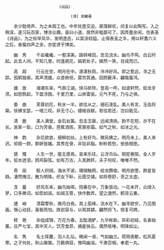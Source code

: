 
                            《词品》

                                  [清] 郭麟著

　　余少耽倚声，为之未瑕工也。中年忧患交迫，廓落鲜欢，间复以此陶写。入之稍深，遂习玩百家，博涉众趣。虽曰小道，居然非粗鄙可了。因弄墨余闲，仿表圣《诗品》，为之标举风华，发明逸态，以其涂较隘，止得表圣之半，用以轩翥六义之后，奋蜚四声之余，亦犹贤乎博奕。

　　幽　秀
　　千岩巉巉，一壑深美。路转峰回，忽见流水。幽鸟不鸣，白云时起。此去人间，不知几里。时逢疏花，娟若处子。嫣然一笑，目成而已。

　　高　超
　　行云在空，明月在中。潇潇秋雨，泠泠好风。即之愈远，寻之无踪。孤鹤独唳，其声清雄。众首俯视，莫穷其通。回顾薮泽，翩哉蜚鸿。

　　雄　放
　　海潮东来，气吞江湖。快马斫阵，登高一呼。如波轩然，蛟龙牙须。如怒鹘起，下盘浮图。千里万里，山奔雷驱。元气不死，乃与之俱。

　　委　曲
　　芙蓉初花，秋水一半。欲往从之，细石凌乱。美人有言，玉齿将粲。徐拂宝瑟，一唱三叹。非无寸心，缱绻自献。若往若还，岂曰能见。

　　清　脆
　　美人满堂，金石丝簧。忽击玉磬，远闻清扬。韵不在短，亦不在长。哀家一梨，口为芳香。芭蕉洒雨，芙蓉拒霜。如气之秋，如冰之光。

　　神　韵
　　杂花欲放，细柳初丝。上有好鸟，微风拂之。明月未上，美人来迟。却扇一顾，群妍皆媸。其秀在骨，非铅非脂。眇眇若愁，依依相思。

　　感　慨
　　人生一世，能无感焉。哀来乐往，云浮鸟仙。铜驼巷陌，金人岁年。铅水迸泪，鹍鸡裂弦。如有万古，入其肺肝。夫子何叹，唯唯不然。

　　奇　丽
　　鲛人织绡，海水不波。珊瑚触网，蛟龙腾梭。明月欲堕，群星皆趋。凄然掩泣，散为明珠。织女下眎，云霞交铺。如将卷舒，贡之太虚。

　　含　蓄
　　好风东来，幽鸟始哢。阳春在中，万象皆动。一花未开，众绿入梦。口多微词，如怨如讽。如闻玉管，快作数弄。望之邈然，鹤背云重。

　　逋　峭
　　清霜警秋，微月白夜。其上孤峰，流水在下。幽寻欲穷，乃见图画。惬心动目，喜极而怕。跌宕容与，以观其罅。翩然将飞，倘复可跨。

　　秾　艳
　　杂组成锦，万花为春。五酝酒酽，九华帐新。异彩初结，名香始薰。庄严七宝，其中天人。饮芳食菲，摘星抉云。偶然咳唾，明珠如尘。

　　名　隽
　　名士挥麈，羽人礼坛。微闻一语，气如幽兰。荷雨夜歇，松风夏寒。之子何处，秋山槃槃。万籁俱寂，惟鸣幽湍。千漱百咽，奉君一丸。
 
